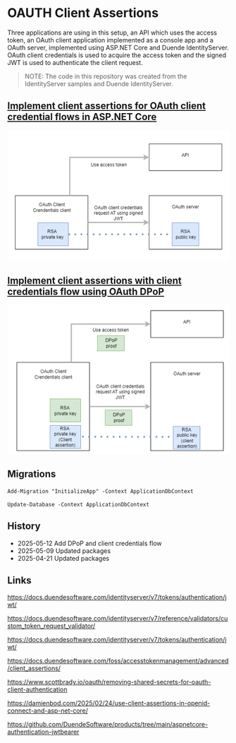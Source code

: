 # OAUTH Client Assertions

Three applications are using in this setup, an API which uses the access token, an OAuth client application implemented as a console app and a OAuth server, implemented using ASP.NET Core and Duende IdentityServer. OAuth client credentials is used to acquire the access token and the signed JWT is used to authenticate the client request.

> NOTE: The code in this repository was created from the IdentityServer samples and Duende IdentityServer.

## [Implement client assertions for OAuth client credential flows in ASP.NET Core](https://damienbod.com/2025/04/21/implement-client-assertions-for-oauth-client-credential-flows-in-asp-net-core/)

![flow](https://github.com/damienbod/OAuthClientAssertions/blob/main/images/OAuthCCSignedJWTAssertion.png)

## [Implement client assertions with client credentials flow using OAuth DPoP](https://damienbod.com)

![flow](https://github.com/damienbod/OAuthClientAssertions/blob/main/images/OAuthCCSignedJWTAssertionDPoP.png)


## Migrations

```
Add-Migration "InitializeApp" -Context ApplicationDbContext
```

```
Update-Database -Context ApplicationDbContext
```

## History

- 2025-05-12 Add DPoP and client credentials flow
- 2025-05-09 Updated packages
- 2025-04-21 Updated packages

## Links

https://docs.duendesoftware.com/identityserver/v7/tokens/authentication/jwt/

https://docs.duendesoftware.com/identityserver/v7/reference/validators/custom_token_request_validator/

https://docs.duendesoftware.com/identityserver/v7/tokens/authentication/jwt/

https://docs.duendesoftware.com/foss/accesstokenmanagement/advanced/client_assertions/

https://www.scottbrady.io/oauth/removing-shared-secrets-for-oauth-client-authentication

https://damienbod.com/2025/02/24/use-client-assertions-in-openid-connect-and-asp-net-core/

https://github.com/DuendeSoftware/products/tree/main/aspnetcore-authentication-jwtbearer
